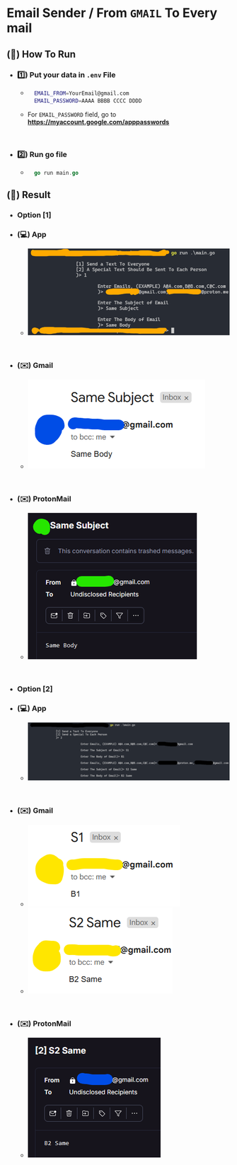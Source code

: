 # Email Sender / From `GMAIL` To Every mail

## (📍) How To Run
-  ### 1️⃣) Put your data in `.env` File
    - ```bash
        EMAIL_FROM=YourEmail@gmail.com
        EMAIL_PASSWORD=AAAA BBBB CCCC DDDD
        ```
    - For `EMAIL_PASSWORD` field, go to **https://myaccount.google.com/apppasswords**

<br>

- ### 2️⃣) Run go file
    - ```go
        go run main.go
      ```


## (📍) Result
- ### Option [1]
- ### (💻) App
  - ![APP](./asset/app_1.png)

<br>

- ### (✉️) Gmail
  - ![Gmail](./asset/gmail_1.png)

<br>

- ### (✉️) ProtonMail
  - ![ProtonMail](./asset/protonmail_1.png)
  
<br>

- ### Option [2]
- ### (💻) App
  - ![APP](./asset/app_2.png)

<br>

- ### (✉️) Gmail
  - ![Gmail](./asset/gmail_2.png)
  - ![Gmail](./asset/gmail_3.png)

<br>

- ### (✉️) ProtonMail
  - ![ProtonMail](./asset/protonmail_2.png)

